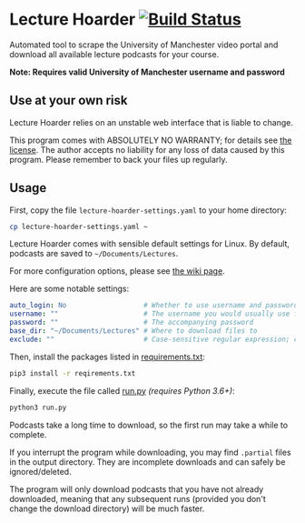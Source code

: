 # Lecture Hoarder [![Build Status](https://travis-ci.com/ed-cooper/lecture-hoarder.svg?branch=master)](https://travis-ci.com/ed-cooper/lecture-hoarder)

Automated tool to scrape the University of Manchester video portal and download all
available lecture podcasts for your course.

**Note: Requires valid University of Manchester username and password**

## Use at your own risk

Lecture Hoarder relies on an unstable web interface that is liable to change.

This program comes with ABSOLUTELY NO WARRANTY; for details see [the license](LICENSE).
The author accepts no liability for any loss of data caused by this program.
Please remember to back your files up regularly.

## Usage

First, copy the file `lecture-hoarder-settings.yaml` to your home directory:
```bash
cp lecture-hoarder-settings.yaml ~
```

Lecture Hoarder comes with sensible default settings for Linux. By default, podcasts are saved to `~/Documents/Lectures`.

For more configuration options, please see [the wiki page](https://github.com/ed-cooper/lecture-hoarder/wiki/Lecture-Hoarder-Configuration).

Here are some notable settings:
```yaml
auto_login: No                   # Whether to use username and password from settings or standard input
username: ""                     # The username you would usually use for My Manchester
password: ""                     # The accompanying password
base_dir: "~/Documents/Lectures" # Where to download files to
exclude: ""                      # Case-sensitive regular expression; course names matching this will be ignored
```
Then, install the packages listed in [requirements.txt](requirements.txt):

```bash
pip3 install -r reqirements.txt
```

Finally, execute the file called [run.py](run.py) *(requires Python 3.6+)*:
```bash
python3 run.py
```

Podcasts take a long time to download, so the first run may take a while to complete.

If you interrupt the program while downloading, you may find ```.partial``` files in
the output directory. They are incomplete downloads and can safely be ignored/deleted.

The program will only download podcasts that you have not already downloaded, meaning
that any subsequent runs (provided you don't change the download directory) will be
much faster.
